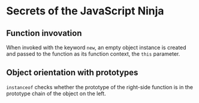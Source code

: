 # Secrets of the JavaScript Ninja

## Function invovation

When invoked with the keyword ```new```, an empty object instance is created and passed to the function as its function context, the ```this``` parameter.

## Object orientation with prototypes

```instanceof``` checks whether the prototype of the right-side function is in the prototype chain of the object on the left.
